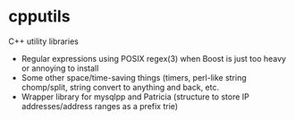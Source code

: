 cpputils
========

C++ utility libraries

* Regular expressions using POSIX regex(3) when Boost is just too heavy
  or annoying to install
* Some other space/time-saving things (timers, perl-like string
  chomp/split, string convert to anything and back, etc.
* Wrapper library for mysqlpp and Patricia (structure to store IP
  addresses/address ranges as a prefix trie)

